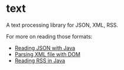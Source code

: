 # text
A text processing library for JSON, XML, RSS.

For more on reading those formats:
<ul>
<li><a href="http://easaionprogramming.blogspot.com/2017/05/reading-json-with-java.html">Reading JSON with Java</a>
<li><a href="http://easaionprogramming.blogspot.com/2017/05/parsing-xml-file-with-dom.html">Parsing XML file with DOM</a>
<li><a href="http://easaionprogramming.blogspot.com/2017/05/reading-rss-in-java.html">Reading RSS in Java</a>
</ul>

